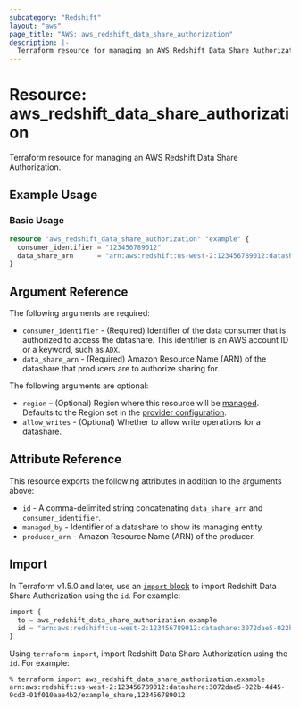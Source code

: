 ```yaml
---
subcategory: "Redshift"
layout: "aws"
page_title: "AWS: aws_redshift_data_share_authorization"
description: |-
  Terraform resource for managing an AWS Redshift Data Share Authorization.
---
```

# Resource: aws_redshift_data_share_authorization

Terraform resource for managing an AWS Redshift Data Share Authorization.

## Example Usage

### Basic Usage

```terraform
resource "aws_redshift_data_share_authorization" "example" {
  consumer_identifier = "123456789012"
  data_share_arn      = "arn:aws:redshift:us-west-2:123456789012:datashare:3072dae5-022b-4d45-9cd3-01f010aae4b2/example_share"
}
```

## Argument Reference

The following arguments are required:

* `consumer_identifier` - (Required) Identifier of the data consumer that is authorized to access the datashare. This identifier is an AWS account ID or a keyword, such as `ADX`.
* `data_share_arn` - (Required) Amazon Resource Name (ARN) of the datashare that producers are to authorize sharing for.

The following arguments are optional:

* `region` – (Optional) Region where this resource will be [managed](https://docs.aws.amazon.com/general/latest/gr/rande.html#regional-endpoints). Defaults to the Region set in the [provider configuration](https://registry.terraform.io/providers/hashicorp/aws/latest/docs#aws-configuration-reference).
* `allow_writes` - (Optional) Whether to allow write operations for a datashare.

## Attribute Reference

This resource exports the following attributes in addition to the arguments above:

* `id` - A comma-delimited string concatenating `data_share_arn` and `consumer_identifier`.
* `managed_by` - Identifier of a datashare to show its managing entity.
* `producer_arn` - Amazon Resource Name (ARN) of the producer.

## Import

In Terraform v1.5.0 and later, use an [`import` block](https://developer.hashicorp.com/terraform/language/import) to import Redshift Data Share Authorization using the `id`. For example:

```terraform
import {
  to = aws_redshift_data_share_authorization.example
  id = "arn:aws:redshift:us-west-2:123456789012:datashare:3072dae5-022b-4d45-9cd3-01f010aae4b2/example_share,123456789012"
}
```

Using `terraform import`, import Redshift Data Share Authorization using the `id`. For example:

```console
% terraform import aws_redshift_data_share_authorization.example arn:aws:redshift:us-west-2:123456789012:datashare:3072dae5-022b-4d45-9cd3-01f010aae4b2/example_share,123456789012
```
